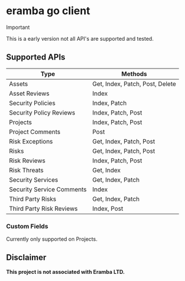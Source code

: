 # eramba go client

> [!IMPORTANT]
> This is a early version not all API's are supported and tested.

## Supported APIs

| Type | Methods |
| --- | --- |
| Assets | Get, Index, Patch, Post, Delete |
| Asset Reviews | Index |
| Security Policies | Index, Patch |
| Security Policy Reviews | Index, Patch, Post |
| Projects | Index, Patch, Post |
| Project Comments | Post |
| Risk Exceptions | Get, Index, Patch, Post |
| Risks | Get, Index, Patch, Post |
| Risk Reviews | Index, Patch, Post |
| Risk Threats | Get, Index |
| Security Services | Get, Index, Patch |
| Security Service Comments | Index |
| Third Party Risks | Get, Index, Patch |
| Third Party Risk Reviews | Index, Post |


### Custom Fields

Currently only supported on Projects.

## Disclaimer

**This project is not associated with Eramba LTD.**